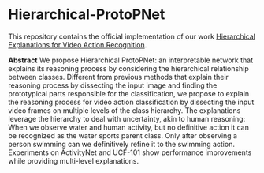 # Hierarchical-ProtoPNet
This repository contains the official implementation of our work [Hierarchical Explanations for Video Action Recognition](https://arxiv.org/pdf/2301.00436.pdf).

**Abstract** We propose Hierarchical ProtoPNet: an interpretable network that explains its reasoning process by considering the hierarchical relationship between classes. Different from previous methods that explain their reasoning process by dissecting the input image and finding the prototypical parts responsible for the classification, we propose to explain the reasoning process for video action classification by dissecting the input video frames on multiple levels of the class hierarchy. The explanations leverage the hierarchy to deal with uncertainty, akin to human reasoning: When we observe water and human activity, but no definitive action it can be recognized as the water sports parent class. Only after observing a person swimming can we definitively refine it to the swimming action. Experiments on ActivityNet and UCF-101 show performance improvements while providing multi-level explanations. 
